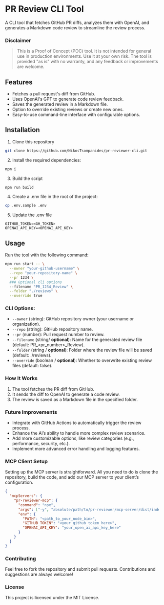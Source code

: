 # PR Review CLI Tool

A CLI tool that fetches GitHub PR diffs, analyzes them with OpenAI, and generates a Markdown code review to streamline the review process.

### Disclaimer

> This is a Proof of Concept (POC) tool. It is not intended for general use in production environments. Use it at your own risk. The tool is provided "as is" with no warranty, and any feedback or improvements are welcome.

## Features

- Fetches a pull request's diff from GitHub.
- Uses OpenAI's GPT to generate code review feedback.
- Saves the generated review in a Markdown file.
- Option to override existing reviews or create new ones.
- Easy-to-use command-line interface with configurable options.

## Installation

1. Clone this repository

```bash
git clone https://github.com/NikosTsompanides/pr-reviewer-cli.git
```

2. Install the required dependencies:

```bash
npm i
```

3. Build the script

```bash
npm run build
```

4. Create a .env file in the root of the project:

```bash
cp .env.sample .env
```

5. Update the .env file

```plaintext
GITHUB_TOKEN=<GH_TOKEN>
OPENAI_API_KEY=<OPENAI_API_KEY>
```

## Usage

Run the tool with the following command:

```bash
npm run start -- \
  --owner "your-github-username" \
  --repo "your-repository-name" \
  --pr 1234 \
  ### Optional cli options
  --filename "PR_1234_Review" \
  --folder "./reviews" \
  --override true
```

### CLI Options:

- `--owner` (string): GitHub repository owner (your username or organization).
- `--repo` (string): GitHub repository name.
- `--pr` (number): Pull request number to review.
- `--filename` (string/ **optional**): Name for the generated review file (default: PR\_<pr_number>\_Review).
- `--folder` (string / **optional**): Folder where the review file will be saved (default: ./reviews).
- `--override` (boolean / **optional**): Whether to overwrite existing review files (default: false).

### How It Works

1. The tool fetches the PR diff from GitHub.
2. It sends the diff to OpenAI to generate a code review.
3. The review is saved as a Markdown file in the specified folder.

### Future Improvements

- Integrate with GitHub Actions to automatically trigger the review process.
- Enhance the AI’s ability to handle more complex review scenarios.
- Add more customizable options, like review categories (e.g., performance, security, etc.).
- Implement more advanced error handling and logging features.

### MCP Client Setup

Setting up the MCP server is straightforward. All you need to do is clone the repository, build the code, and add our MCP server to your client’s configuration.

```json
{
  "mcpServers": {
    "pr-reviewer-mcp": {
      "command": "npx",
      "args": ["-y", "absolute/path/to/pr-reviewer/mcp-server/dist/index.js"],
      "env": {
        "PATH": "<path_to_your_node_bin>",
        "GITHUB_TOKEN": "<your_github_token_here>",
        "OPENAI_API_KEY": "your_open_ai_api_key_here"
      }
    }
  }
}
```

### Contributing

Feel free to fork the repository and submit pull requests. Contributions and suggestions are always welcome!

### License

This project is licensed under the MIT License.
